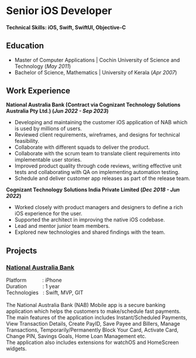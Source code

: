 # Senior iOS Developer

#### Technical Skills: iOS, Swift, SwiftUI, Objective-C

## Education
- Master of Computer Applications | Cochin University of Science and Technology (_May 2011_)								       		
- Bachelor of Science, Mathematics	| University of Kerala (_Apr 2007_)	 			        		

## Work Experience
**National Australia Bank (Contract via Cognizant Technology Solutions Australia Pty Ltd.) (_Jun 2022 - Sep 2023_)**
- Developing and maintaining the customer iOS application of NAB which is used by millions of users.
- Reviewed client requirements, wireframes, and designs for technical feasibility.
- Collaborate with different squads to deliver the product.
- Collaborate with the scrum team to translate client requirements into implementable user stories.
- Improved product quality through code reviews, writing effective unit tests and collaborating with QA on implementing automation testing.
- Schedule and deliver customer app releases as part of the release team.

**Cognizant Technology Solutions India Private Limited (_Dec 2018 - Jun 2022_)**
- Worked closely with product managers and designers to define a rich iOS experience for the user.
- Supported the architect in improving the native iOS codebase.
- Lead and mentor junior team members.
- Explored new technologies and shared findings with the team.

## Projects
### [National Australia Bank](https://apps.apple.com/au/app/nab-mobile-banking/id373434223)

Platform &nbsp;&nbsp;&nbsp;&nbsp;&nbsp;&nbsp;&nbsp;&nbsp;&nbsp;&nbsp;: iPhone <br />
Duration &nbsp;&nbsp;&nbsp;&nbsp;&nbsp;&nbsp;&nbsp;&nbsp;&nbsp;&nbsp;: 1 year <br />
Technologies &nbsp;&nbsp;: Swift, MVP, GIT <br /><br />
The National Australia Bank (NAB) Mobile app is a secure banking application which helps the customers to make/schedule fast payments. The main features of the application includes Instant/Scheduled Payments, View Transaction Details, Create PayID, Save Payee and Billers, Manage Transactions, Temporarily/Permanently Block Your Card, Activate Card, Change PIN, Savings Goals, Home Loan Management etc. <br />
The application also includes extensions for watchOS and HomeScreen widgets.
